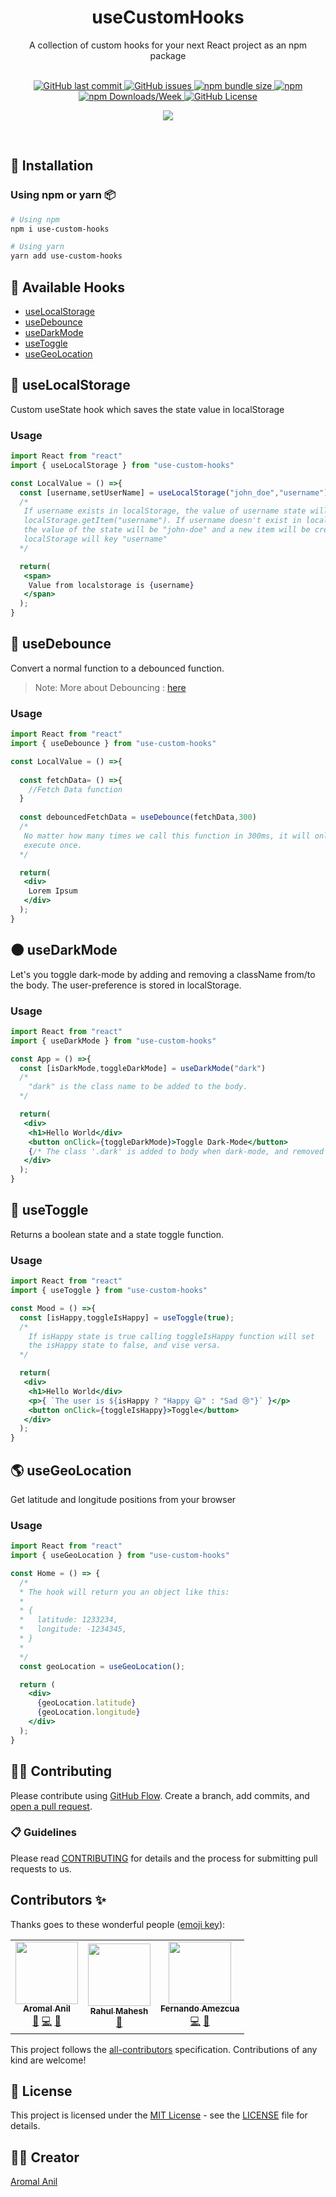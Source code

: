 <div align="center">
    <h1>useCustomHooks</h1>
    <p>A collection of custom hooks for your next React project as an npm package</p>
	<br/>
	<div align="center">
  <a href="https://github.com/aromalanil/useCustomHooks/commits/master">
    <img alt="GitHub last commit" src="https://img.shields.io/github/last-commit/aromalanil/useCustomHooks?style=for-the-badge">
  </a>
	<a href="https://github.com/aromalanil/useCustomHooks/issues">
		<img alt="GitHub issues" src="https://img.shields.io/github/issues/aromalanil/useCustomHooks?style=for-the-badge">
	</a>
	<a href= "https://www.npmjs.com/package/use-custom-hooks/">
		<img alt="npm bundle size" src="https://img.shields.io/bundlephobia/minzip/use-custom-hooks?style=for-the-badge">
	</a>
        <a href= "https://www.npmjs.com/package/use-custom-hooks/v/latest">
		<img alt="npm" src="https://img.shields.io/npm/v/use-custom-hooks?style=for-the-badge">
	</a>
	<a href= "https://www.npmjs.com/package/use-custom-hooks/">
		<img alt="npm Downloads/Week" src="https://img.shields.io/npm/dw/use-custom-hooks?style=for-the-badge">
	</a>
	<a href="https://github.com/aromalanil/useCustomHooks/blob/master/LICENSE">
		<img alt="GitHub License" src="https://img.shields.io/github/license/aromalanil/useCustomHooks?style=for-the-badge">
	</a>
  </br>

<!-- ALL-CONTRIBUTORS-BADGE:START - Do not remove or modify this section -->
<a href="https://github.com/aromalanil/useCustomHooks/graphs/contributors"><img src="https://img.shields.io/badge/all_contributors-3-orange.svg?style=for-the-badge" /></a>
<!-- ALL-CONTRIBUTORS-BADGE:END --> 

  </div>
</div>
<br/>

## 🧰 Installation

### Using npm or yarn 📦

```bash
# Using npm
npm i use-custom-hooks

# Using yarn
yarn add use-custom-hooks
```


## 📘 Available Hooks

- [useLocalStorage](#-uselocalstorage)
- [useDebounce](#-usedebounce)
- [useDarkMode](#-usedarkmode)
- [useToggle](#-usetoggle)
- [useGeoLocation](#-usegeolocation)

## 💾 useLocalStorage
Custom useState hook which saves the state value in localStorage

### Usage

```jsx
import React from "react"
import { useLocalStorage } from "use-custom-hooks"

const LocalValue = () =>{
  const [username,setUserName] = useLocalStorage("john_doe","username")
  /*
   If username exists in localStorage, the value of username state will be
   localStorage.getItem("username"). If username doesn't exist in localStorage, 
   the value of the state will be "john-doe" and a new item will be created in
   localStorage will key "username"
  */

  return(
   <span>
    Value from localstorage is {username}
   </span>
  );
}
```

## 🏀 useDebounce
Convert a normal function to a debounced function.

> Note: More about Debouncing : [here](https://www.geeksforgeeks.org/debouncing-in-javascript/)


### Usage

```jsx
import React from "react"
import { useDebounce } from "use-custom-hooks"

const LocalValue = () =>{
   
  const fetchData= () =>{
    //Fetch Data function
  }
  
  const debouncedFetchData = useDebounce(fetchData,300)
  /*
   No matter how many times we call this function in 300ms, it will only
   execute once.
  */ 

  return(
   <div>
    Lorem Ipsum
   </div>
  );
}
```

## 🌑 useDarkMode
Let's you toggle dark-mode by adding and removing a className from/to
the body. The user-preference is stored in localStorage.

### Usage

```jsx
import React from "react"
import { useDarkMode } from "use-custom-hooks"

const App = () =>{
  const [isDarkMode,toggleDarkMode] = useDarkMode("dark")
  /*
    "dark" is the class name to be added to the body.
  */ 

  return(
   <div>
    <h1>Hello World</div>
    <button onClick={toggleDarkMode}>Toggle Dark-Mode</button>
    {/* The class '.dark' is added to body when dark-mode, and removed when light-mode. */}
   </div>
  );
}
```
## 🔘 useToggle
Returns a boolean state and a state toggle function.

### Usage

```jsx
import React from "react"
import { useToggle } from "use-custom-hooks"

const Mood = () =>{
  const [isHappy,toggleIsHappy] = useToggle(true);
  /*
    If isHappy state is true calling toggleIsHappy function will set 
    the isHappy state to false, and vise versa.
  */

  return(
   <div>
    <h1>Hello World</div>
    <p>{ `The user is ${isHappy ? "Happy 😃" : "Sad 😢"}` }</p>
    <button onClick={toggleIsHappy}>Toggle</button>
   </div>
  );
}
```

## 🌎 useGeoLocation
Get latitude and longitude positions from your browser

### Usage

```jsx
import React from "react"
import { useGeoLocation } from "use-custom-hooks"

const Home = () => {
  /*
  * The hook will return you an object like this: 
  * 
  * {
  *   latitude: 1233234,
  *   longitude: -1234345,
  * }
  * 
  */
  const geoLocation = useGeoLocation();

  return (
    <div>
      {geoLocation.latitude}
      {geoLocation.longitude}
    </div>
  );
}
```

## 🤝🏻 Contributing
Please contribute using [GitHub Flow](https://guides.github.com/introduction/flow). Create a branch, add commits, and [open a pull request](https://github.com/aromalanil/useCustomHooks/compare).

### 📋 Guidelines
Please read [CONTRIBUTING](https://github.com/aromalanil/useCustomHooks/blob/master/CONTRIBUTING.md) for details and the process for submitting pull requests to us.


## Contributors ✨

Thanks goes to these wonderful people ([emoji key](https://allcontributors.org/docs/en/emoji-key)):

<!-- ALL-CONTRIBUTORS-LIST:START - Do not remove or modify this section -->
<!-- prettier-ignore-start -->
<!-- markdownlint-disable -->
<table>
  <tr>
    <td align="center"><a href="http://aromalanil.me"><img src="https://avatars1.githubusercontent.com/u/49222186?v=4" width="100px;" alt=""/><br /><sub><b>Aromal Anil</b></sub></a><br /><a href="https://github.com/aromalanil/useCustomHooks/commits?author=aromalanil" title="Documentation">📖</a> <a href="https://github.com/aromalanil/useCustomHooks/commits?author=aromalanil" title="Code">💻</a> <a href="#maintenance-aromalanil" title="Maintenance">🚧</a></td>
    <td align="center"><a href="https://www.rahulmahesh.me/"><img src="https://avatars3.githubusercontent.com/u/41413029?v=4" width="100px;" alt=""/><br /><sub><b>Rahul Mahesh</b></sub></a><br /><a href="https://github.com/aromalanil/useCustomHooks/commits?author=RahulMahesh62" title="Documentation">📖</a></td>
    <td align="center"><a href="https://github.com/fernandoamz"><img src="https://avatars3.githubusercontent.com/u/7818620?v=4" width="100px;" alt=""/><br /><sub><b>Fernando Amezcua</b></sub></a><br /><a href="https://github.com/aromalanil/useCustomHooks/commits?author=fernandoamz" title="Code">💻</a> <a href="https://github.com/aromalanil/useCustomHooks/commits?author=fernandoamz" title="Documentation">📖</a></td>
  </tr>
</table>

<!-- markdownlint-enable -->
<!-- prettier-ignore-end -->
<!-- ALL-CONTRIBUTORS-LIST:END -->

This project follows the [all-contributors](https://allcontributors.org) specification.
Contributions of any kind are welcome!

## 📜 License

This project is licensed under the [MIT License](https://opensource.org/licenses/MIT) - see the [LICENSE](https://github.com/aromalanil/useCustomHooks/blob/master/LICENSE) file for details.

## ✍🏻 Creator

[Aromal Anil](https://aromalanil.me)
